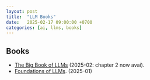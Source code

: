 ```yaml
---
layout: post
title:  "LLM Books"
date:   2025-02-17 09:00:00 +0700
categories: [ai, llms, books]
---
```


## Books
- [The Big Book of LLMs](https://book.theaiedge.io/) (2025-02: chapter 2 now avai).
- [Foundations of LLMs](https://arxiv.org/pdf/2501.09223). (2025-01)
